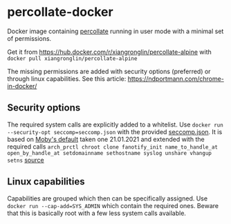 # percollate-docker
Docker image containing [percollate](https://github.com/danburzo/percollate) running in user mode with a minimal set of permissions.

Get it from https://hub.docker.com/r/xiangronglin/percollate-alpine
with `docker pull xiangronglin/percollate-alpine`

The missing permissions are added with security options (preferred) or through linux capabilities.
See this article: https://ndportmann.com/chrome-in-docker/

## Security options
The required system calls are explicitly added to a whitelist.
Use `docker run --security-opt seccomp=seccomp.json` with the provided [seccomp.json](./seccomp.json).
It is based on [Moby's default](https://github.com/moby/moby/blob/eddbd6ff1ebf3df92129cc301d00693381f89d64/profiles/seccomp/default.json) taken one 21.01.2021 and extended with the required calls
`arch_prctl chroot clone fanotify_init name_to_handle_at open_by_handle_at setdomainname sethostname syslog unshare vhangup setns` [source](https://github.com/docker/for-linux/issues/496#issuecomment-441149510)

## Linux capabilities
Capabilities are grouped which then can be specifically assigned.
Use `docker run --cap-add=SYS_ADMIN` which contain the required ones.
Beware that this is basically root with a few less system calls available.
